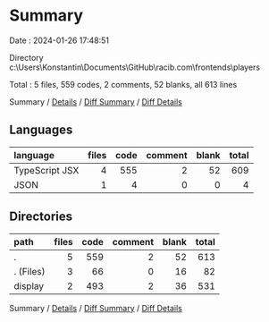 # Summary

Date : 2024-01-26 17:48:51

Directory c:\\Users\\Konstantin\\Documents\\GitHub\\racib.com\\frontends\\players

Total : 5 files,  559 codes, 2 comments, 52 blanks, all 613 lines

Summary / [Details](details.md) / [Diff Summary](diff.md) / [Diff Details](diff-details.md)

## Languages
| language | files | code | comment | blank | total |
| :--- | ---: | ---: | ---: | ---: | ---: |
| TypeScript JSX | 4 | 555 | 2 | 52 | 609 |
| JSON | 1 | 4 | 0 | 0 | 4 |

## Directories
| path | files | code | comment | blank | total |
| :--- | ---: | ---: | ---: | ---: | ---: |
| . | 5 | 559 | 2 | 52 | 613 |
| . (Files) | 3 | 66 | 0 | 16 | 82 |
| display | 2 | 493 | 2 | 36 | 531 |

Summary / [Details](details.md) / [Diff Summary](diff.md) / [Diff Details](diff-details.md)